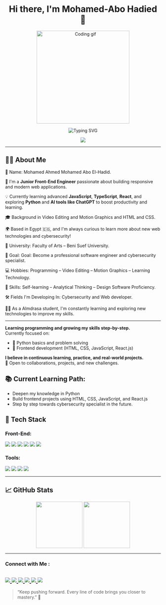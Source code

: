 <h1 align="center">Hi there, I'm Mohamed-Abo Hadied 👋</h1>

<p align="center">
  <img src="https://media.giphy.com/media/qgQUggAC3Pfv687qPC/giphy.gif" width="300" alt="Coding gif"/>
</p>

<p align="center">
  <img src="https://readme-typing-svg.herokuapp.com?font=Fira+Code&size=24&color=61DAFB&center=true&vCenter=true&width=450&lines=Hi,+I'm+Mohamed!;Junior+Front-End+Engineer;Let's+Code+Together!" alt="Typing SVG" />
</p>

<!-- Typing SVG by DenverCoder1 - https://github.com/DenverCoder1/readme-typing-svg -->
<p align="center">
  <a href="https://github.com/DenverCoder1/readme-typing-svg"><img src="https://readme-typing-svg.herokuapp.com/?lines=Front-End%20developer;Always%20learning%20new%20things&font=Fira%20Code&center=true&width=440&height=45&color=f75c7e&vCenter=true&size=22"></a>
</p> 

---

## 🧑‍💻 About Me
👤 Name: Mohamed Ahmed Mohamed Abo El-Hadid.

🎯 I'm a **Junior Front-End Engineer** passionate about building responsive and modern web applications.
  
💡 Currently learning advanced **JavaScript**, **TypeScript**, **React**, and exploring **Python** and **AI tools like ChatGPT** to boost productivity and learning.
  
🎓 Background in Video Editing and Motion Graphics and HTML and CSS.
  
🌍 Based in Egypt 🇪🇬, and I'm always curious to learn more about new web technologies and cybersecurity!

🏫 University: Faculty of Arts – Beni Suef University.

🎯 Goal:  Goal: Become a professional software engineer and cybersecurity specialist.

💻 Hobbies: Programming – Video Editing – Motion Graphics – Learning Technology.

🧠 Skills: Self-learning – Analytical Thinking – Design Software Proficiency.

🛠️ Fields I'm Developing In: Cybersecurity and Web developer.

👨‍💻 As a Almdrasa student, I'm constantly learning and exploring new technologies to improve my skills.

---
**Learning programming and growing my skills step-by-step.**  
Currently focused on:

- 🐍 Python basics and problem solving
- 🎨 Frontend development (HTML, CSS, JavaScript, React.js)

**I believe in continuous learning, practice, and real-world projects.**  
🚀 Open to collaborations, projects, and new challenges.

## 📚 Current Learning Path:
- Deepen my knowledge in Python
- Build frontend projects using HTML, CSS, JavaScript, and React.js
- Step by step towards cybersecurity specialist in the future.


## 🚀 Tech Stack

### Front-End:
<p>
  <img src="https://img.shields.io/badge/HTML5-E34F26?logo=html5&logoColor=white" />
  <img src="https://img.shields.io/badge/CSS3-1572B6?logo=css3&logoColor=white" />
  <img src="https://img.shields.io/badge/JavaScript-F7DF1E?logo=javascript&logoColor=black" />
  <img src="https://img.shields.io/badge/React-61DAFB?logo=react&logoColor=black" />
  <img src="https://img.shields.io/badge/TypeScript-3178C6?logo=typescript&logoColor=white" />
  <img src="https://img.shields.io/badge/Python-3776AB?logo=python&logoColor=white" />
</p>

### Tools:
<p>
  <img src="https://img.shields.io/badge/VSCode-007ACC?logo=visual-studio-code&logoColor=white" />
  <img src="https://img.shields.io/badge/Git-F05032?logo=git&logoColor=white" />
  <img src="https://img.shields.io/badge/GitHub-181717?logo=github&logoColor=white" />
  <img src="https://img.shields.io/badge/ChatGPT-00A67E?logo=openai&logoColor=white" />
</p>

---

## 📈 GitHub Stats

<p align="center">
  <img src="https://github-readme-stats.vercel.app/api?username=MoazIbrahim3&show_icons=true&theme=react" height="150"/>
  <img src="https://github-readme-stats.vercel.app/api/top-langs/?username=MoazIbrahim3&layout=compact&theme=react" height="150"/>
</p>

---

### Connect with Me :

<a href="https://www.linkedin.com/in/mohamedaboalhadied2682006" target="_blank"> <img src="https://img.shields.io/badge/-LinkedIn-0077B5?style=for-the-badge&logo=Linkedin&logoColor=white"/> </a> <a href="mailto:MohamedAboElhadied@gmail.com" target="_blank"> <img src="https://img.shields.io/badge/-Email-D44638?style=for-the-badge&logo=Gmail&logoColor=white"/> </a> <a href="https://www.facebook.com/share/18XW9JZzAF/" target="_blank"> <img src="https://img.shields.io/badge/-Facebook-1877F2?style=for-the-badge&logo=Facebook&logoColor=white"/> </a> <a href="https://x.com/Aboalhdied?t=t_vOsvgXo8uiQDj5ji9M5w&s=08" target="_blank"> <img src="https://img.shields.io/badge/-Twitter(X)-000000?style=for-the-badge&logo=Twitter&logoColor=white"/> </a> <a href="https://www.instagram.com/maboalhadied?utm_source=qr" target="_blank"> <img src="https://img.shields.io/badge/-Instagram-E4405F?style=for-the-badge&logo=Instagram&logoColor=white"/> </a> <a href="https://github.com/mohamedhadied23/mohamedhadied23/tree/main" target="_blank"> <img src="https://img.shields.io/badge/-GitHub-171515?style=for-the-badge&logo=GitHub&logoColor=white"/> </a>
---

> “Keep pushing forward. Every line of code brings you closer to mastery.” 💪
